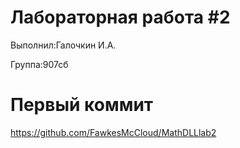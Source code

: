 # Лабораторная работа #2
Выполнил:Галочкин И.А.

Группа:907сб

# Первый коммит
https://github.com/FawkesMcCloud/MathDLLlab2
